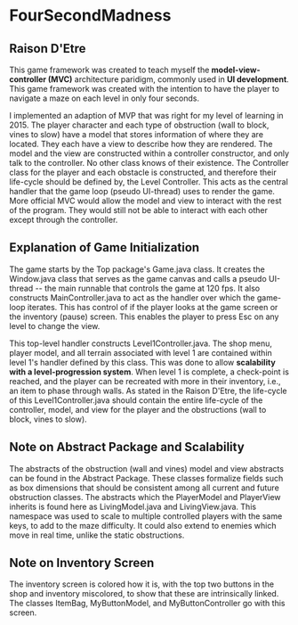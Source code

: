 # FourSecondMadness

## Raison D'Etre

This game framework was created to teach myself the **model-view-controller (MVC)** architecture paridigm, commonly used in **UI development**. This game framework was created with the intention to have the player to navigate a maze on each level in only four seconds. 

I implemented an adaption of MVP that was right for my level of learning in 2015. The player character and each type of obstruction (wall to block, vines to slow) have a model that stores information of where they are located. They each have a view to describe how they are rendered. The model and the view are constructed within a controller constructor, and only talk to the controller. No other class knows of their existence. The Controller class for the player and each obstacle is constructed, and therefore their life-cycle should be defined by, the Level Controller. This acts as the central handler that the game loop (pseudo UI-thread) uses to render the game. More official MVC would allow the model and view to interact with the rest of the program. They would still not be able to interact with each other except through the controller. 

## Explanation of Game Initialization
The game starts by the Top package's Game.java class. It creates the Window.java class that serves as the game canvas and calls a pseudo UI-thread -- the main runnable that controls the game at 120 fps. It also constructs MainController.java to act as the handler over which the game-loop iterates. This has control of if the player looks at the game screen or the inventory (pause) screen. This enables the player to press Esc on any level to change the view. 

This top-level handler constructs Level1Controller.java. The shop menu, player model, and all terrain associated with level 1 are contained within level 1's handler defined by this class. This was done to allow **scalability with a level-progression system**. When level 1 is complete, a check-point is reached, and the player can be recreated with more in their inventory, i.e., an item to phase through walls. As stated in the Raison D'Etre, the life-cycle of this Level1Controller.java should contain the entire life-cycle of the controller, model, and view for the player and the obstructions (wall to block, vines to slow). 

## Note on Abstract Package and Scalability
The abstracts of the obstruction (wall and vines) model and view abstracts can be found in the Abstract Package. These classes formalize fields such as box dimensions that should be consistent among all current and future obstruction classes. The abstracts which the PlayerModel and PlayerView inherits is found here as LivingModel.java and LivingView.java. This namespace was used to scale to multiple controlled players with the same keys, to add to the maze difficulty. It could also extend to enemies which move in real time, unlike the static obstructions. 

## Note on Inventory Screen
The inventory screen is colored how it is, with the top two buttons in the shop and inventory miscolored, to show that these are intrinsically linked. The classes ItemBag, MyButtonModel, and MyButtonController go with this screen. 
